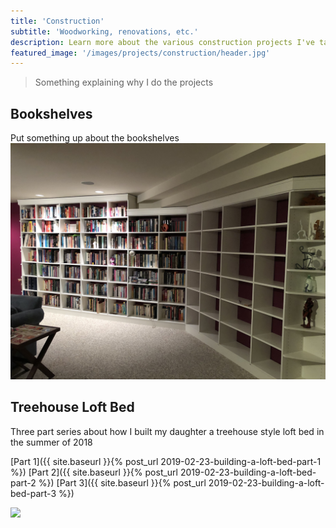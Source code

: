 ```yaml
---
title: 'Construction'
subtitle: 'Woodworking, renovations, etc.'
description: Learn more about the various construction projects I've taken on over the years
featured_image: '/images/projects/construction/header.jpg'
---
```

> Something explaining why I do the projects

## Bookshelves
Put something up about the bookshelves
![](/images/projects/construction/bookshelves.jpg)


## Treehouse Loft Bed
Three part series about how I built my daughter a treehouse style loft bed in the summer of 2018

[Part 1]({{ site.baseurl }}{% post_url 2019-02-23-building-a-loft-bed-part-1 %}) 
[Part 2]({{ site.baseurl }}{% post_url 2019-02-23-building-a-loft-bed-part-2 %}) 
[Part 3]({{ site.baseurl }}{% post_url 2019-02-23-building-a-loft-bed-part-3 %})

![](/images/posts/loft-bed/completed.jpg)